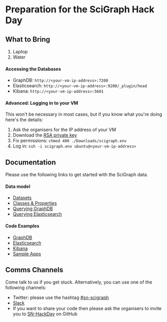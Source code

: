 # Preparation for the SciGraph Hack Day

## What to Bring

1. Laptop
1. Water 

#### Accessing the Databases

* GraphDB: `http://<your-vm-ip-address>:7200`
* Elasticsearch: `http://<your-vm-ip-address>:9200/_plugin/head`
* Kibana: `http://<your-vm-ip-address>:5601`

#### Advanced: Logging in to your VM

This won't be necessary in most cases, but if you know what you're doing here's the details:

1. Ask the organisers for the IP address of your VM
1. Download the [RSA private key](https://drive.google.com/open?id=0BxTNjwMyIXOoclE2VHdhaWtyLXM)
1. Fix permissions: `chmod 400 ./Downloads/scigraph.env`
1. Log in: `ssh -i scigraph.env ubuntu@<your-vm-ip-address>`
 

## Documentation 

Please use the following links to get started with the SciGraph data.

#### Data model

* [Datasets](https://github.com/springernature/scigraph/tree/master/events/hackday-2017-06-23/datasets)
* [Classes & Properties](http://ontologies.scigraph.com/core/v1.0.0/dendogram/index.html)
* [Querying GraphDB](https://www.w3.org/TR/rdf-sparql-query) 
* [Querying Elasticsearch](https://www.elastic.co/guide/en/elasticsearch/reference/2.4/query-dsl.html) 

#### Code Examples

* [GraphDB](examples/graphdb)
* [Elasticsearch](examples/elasticsearch)
* [Kibana](examples/kibana)
* [Sample Apps](examples/apps)


## Comms Channels

Come talk to us if you get stuck. Alternatively, you can use one of the following channels:

* Twitter: please use the hashtag [\#sn-scigraph](https://twitter.com/hashtag/sn-scigraph)
* [Slack](https://sn-hackday.slack.com)
* If you want to share your code then please ask the organisers to invite you to [SN-HackDay](https://github.com/SN-HackDay) on GitHub
